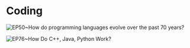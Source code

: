 # Coding

![EP50~How do programming languages evolve over the past 70 years?](https://ngte-superbed.oss-cn-beijing.aliyuncs.com/uPic/f3v6rajaaVIo.webp)

![EP76~How Do C++, Java, Python Work?](https://ngte-superbed.oss-cn-beijing.aliyuncs.com/uPic/xGzykv2b7y7B.png)
